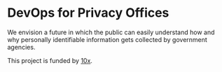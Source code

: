 # DevOps for Privacy Offices

We envision a future in which the public can easily understand how and why personally identifiable information gets collected by government agencies. 

This project is funded by [10x](https://10x.gsa.gov/).
